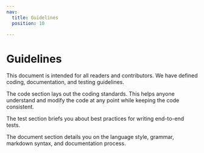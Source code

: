 ```yaml
---
nav:
  title: Guidelines
  position: 10

---
```


# Guidelines

This document is intended for all readers and contributors. We have defined coding, documentation, and testing guidelines.

The code section lays out the coding standards. This helps anyone understand and modify the code at any point while keeping the code consistent.

<PageRef page="./code/" />

The test section briefs you about best practices for writing end-to-end tests.

<PageRef page="./testing/" />

The document section details you on the language style, grammar, markdown syntax, and documentation process.

<PageRef page="./documentation-guidelines/" />
